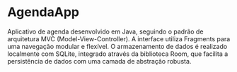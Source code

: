 # AgendaApp
Aplicativo de agenda desenvolvido em Java, seguindo o padrão de arquitetura MVC (Model-View-Controller). A interface utiliza Fragments para uma navegação modular e flexível. O armazenamento de dados é realizado localmente com SQLite, integrado através da biblioteca Room, que facilita a persistência de dados com uma camada de abstração robusta.
